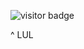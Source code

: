 ![visitor badge](https://visitor-badge.glitch.me/badge?page_id=pappkartoni.visitor-badge&left_text=Gotchas)

^ LUL
